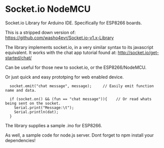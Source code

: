 # Socket.io NodeMCU
Socket.io Library for Arduino IDE.
Specifically for ESP8266 boards.

This is a stripped down version of:
https://github.com/washo4evr/Socket.io-v1.x-Library

The library implements socket.io, in a very similar syntax to its javascript equivalent.
It works with the chat app tutorial found at:
http://socket.io/get-started/chat/

Can be useful for those new to socket.io, or the ESP8266/NodeMCU.

Or just quick and easy prototping for web enabled device.







      socket.emit("chat message", message);     // Easily emit function name and data.

      if (socket.on() && (fun == "chat message")){    // Or read whats being sent on the socket.
        Serial.print("Message:\t");
        Serial.println(dat);
      }





The library supplies a sample .ino for ESP8266.

As well, a sample code for node.js server.
Dont forget to npm install your dependencies!
